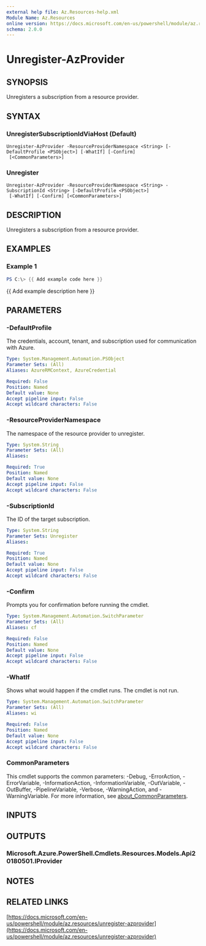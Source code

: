 ```yaml
---
external help file: Az.Resources-help.xml
Module Name: Az.Resources
online version: https://docs.microsoft.com/en-us/powershell/module/az.resources/unregister-azprovider
schema: 2.0.0
---
```


# Unregister-AzProvider

## SYNOPSIS
Unregisters a subscription from a resource provider.

## SYNTAX

### UnregisterSubscriptionIdViaHost (Default)
```
Unregister-AzProvider -ResourceProviderNamespace <String> [-DefaultProfile <PSObject>] [-WhatIf] [-Confirm]
 [<CommonParameters>]
```

### Unregister
```
Unregister-AzProvider -ResourceProviderNamespace <String> -SubscriptionId <String> [-DefaultProfile <PSObject>]
 [-WhatIf] [-Confirm] [<CommonParameters>]
```

## DESCRIPTION
Unregisters a subscription from a resource provider.

## EXAMPLES

### Example 1
```powershell
PS C:\> {{ Add example code here }}
```

{{ Add example description here }}

## PARAMETERS

### -DefaultProfile
The credentials, account, tenant, and subscription used for communication with Azure.

```yaml
Type: System.Management.Automation.PSObject
Parameter Sets: (All)
Aliases: AzureRMContext, AzureCredential

Required: False
Position: Named
Default value: None
Accept pipeline input: False
Accept wildcard characters: False
```

### -ResourceProviderNamespace
The namespace of the resource provider to unregister.

```yaml
Type: System.String
Parameter Sets: (All)
Aliases:

Required: True
Position: Named
Default value: None
Accept pipeline input: False
Accept wildcard characters: False
```

### -SubscriptionId
The ID of the target subscription.

```yaml
Type: System.String
Parameter Sets: Unregister
Aliases:

Required: True
Position: Named
Default value: None
Accept pipeline input: False
Accept wildcard characters: False
```

### -Confirm
Prompts you for confirmation before running the cmdlet.

```yaml
Type: System.Management.Automation.SwitchParameter
Parameter Sets: (All)
Aliases: cf

Required: False
Position: Named
Default value: None
Accept pipeline input: False
Accept wildcard characters: False
```

### -WhatIf
Shows what would happen if the cmdlet runs.
The cmdlet is not run.

```yaml
Type: System.Management.Automation.SwitchParameter
Parameter Sets: (All)
Aliases: wi

Required: False
Position: Named
Default value: None
Accept pipeline input: False
Accept wildcard characters: False
```

### CommonParameters
This cmdlet supports the common parameters: -Debug, -ErrorAction, -ErrorVariable, -InformationAction, -InformationVariable, -OutVariable, -OutBuffer, -PipelineVariable, -Verbose, -WarningAction, and -WarningVariable. For more information, see [about_CommonParameters](http://go.microsoft.com/fwlink/?LinkID=113216).

## INPUTS

## OUTPUTS

### Microsoft.Azure.PowerShell.Cmdlets.Resources.Models.Api20180501.IProvider
## NOTES

## RELATED LINKS

[https://docs.microsoft.com/en-us/powershell/module/az.resources/unregister-azprovider](https://docs.microsoft.com/en-us/powershell/module/az.resources/unregister-azprovider)

